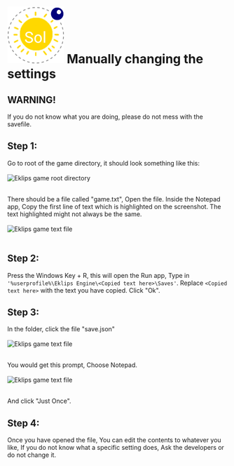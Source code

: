 # ![Eklips](../img/icon.png) Manually changing the settings

## WARNING!
If you do not know what you are doing, please do not mess with the savefile.

## Step 1:
Go to root of the game directory, it should look something like this:<br><br>
![Eklips game root directory](../img/solsrc.png)<br><br>

There should be a file called "game.txt", Open the file.
Inside the Notepad app, Copy the first line of text which is highlighted on the screenshot. The text highlighted might not always be the same.<br><br>
![Eklips game text file](../img/solgtxt.png)<br><br>

## Step 2:
Press the Windows Key + R, this will open the Run app,
Type in `'%userprofile%\Eklips Engine\<Copied text here>\Saves'`. Replace `<Copied text here>` with the text you have copied.
Click "Ok".

## Step 3:
In the folder, click the file "save.json"<br><br>
![Eklips game text file](../img/solgssj.png)<br><br>

You would get this prompt, Choose Notepad.<br><br>
![Eklips game text file](../img/solsjpn.png)<br><br>

And click "Just Once".

## Step 4:
Once you have opened the file, You can edit the contents to whatever you like, If you do not know what a specific setting does, Ask the developers or do not change it.

